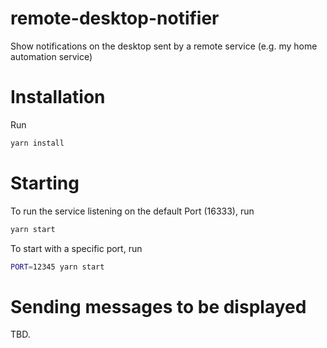 # remote-desktop-notifier

Show notifications on the desktop sent by a remote service (e.g. my home
automation service)

# Installation

Run

```bash
yarn install
```

# Starting

To run the service listening on the default Port (16333), run

```bash
yarn start
```

To start with a specific port, run

```bash
PORT=12345 yarn start
```

# Sending messages to be displayed

TBD.
